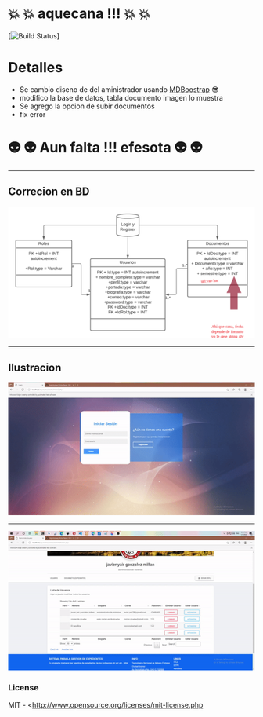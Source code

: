 # :boom: :boom: aquecana !!! :boom: :boom:

[![Build Status](https://travis-ci.org/joemccann/dillinger.svg?branch=master)]

# Detalles
- Se cambio diseno de del aministrador usando [MDBoostrap](https://mdbootstrap.com/) :sunglasses:
- modifico la base de datos, tabla documento imagen lo muestra
- Se agrego la opcion de subir documentos
- fix error

# :alien: :alien: Aun falta !!! efesota :alien: :alien:

----
## Correcion en BD

![siuu](https://raw.githubusercontent.com/bigvictornaq/aquecana/v_nava_bt_organizacion/Diagrama%20UML%20proyecto%20(1).png)


----

## Ilustracion

![ns](https://raw.githubusercontent.com/bigvictornaq/aquecana/v_nava_bt_organizacion/assets/images/unoss.gif)

---

![ns2](https://raw.githubusercontent.com/bigvictornaq/aquecana/v_nava_bt_organizacion/assets/images/dosss.gif)


### License
MIT - <http://www.opensource.org/licenses/mit-license.php
